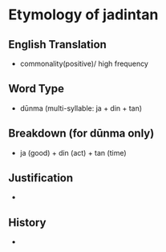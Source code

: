 # Etymology of jadintan

## English Translation
- commonality(positive)/ high frequency

## Word Type
- dūnma (multi-syllable: ja + din + tan)

## Breakdown (for dūnma only)
- ja (good) + din (act) + tan (time)

## Justification
- 

## History
- 
